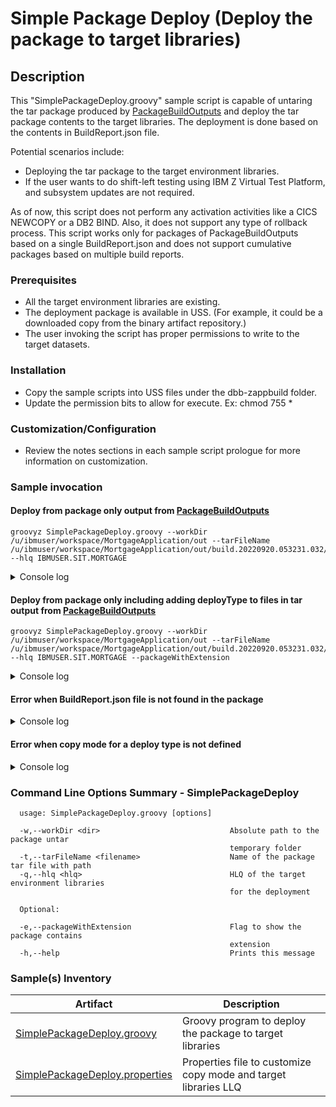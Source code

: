 # Simple Package Deploy (Deploy the package to target libraries)
## Description
This "SimplePackageDeploy.groovy" sample script is capable of untaring the tar package produced by [PackageBuildOutputs](../PackageBuildOutputs/) and deploy the tar package contents to the target libraries. The deployment is done based on the contents in BuildReport.json file.

Potential scenarios include:
* Deploying the tar package to the target environment libraries.
* If the user wants to do shift-left testing using IBM Z Virtual Test Platform, and subsystem updates are not required.

As of now, this script does not perform any activation activities like a CICS NEWCOPY or a DB2 BIND. Also, it does not support any type of rollback process.
This script works only for packages of PackageBuildOutputs based on a single BuildReport.json and does not support cumulative packages based on multiple build reports.

### Prerequisites

* All the target environment libraries are existing.
* The deployment package is available in USS. (For example, it could be a downloaded copy from the binary artifact repository.)
* The user invoking the script has proper permissions to write to the target datasets.

### Installation
* Copy the sample scripts into USS files under the dbb-zappbuild folder.
* Update the permission bits to allow for execute. Ex: chmod 755 *

### Customization/Configuration
* Review the notes sections in each sample script prologue for more information on customization.

### Sample invocation

#### Deploy from package only output from [PackageBuildOutputs](../PackageBuildOutputs/)
```
groovyz SimplePackageDeploy.groovy --workDir /u/ibmuser/workspace/MortgageApplication/out --tarFileName /u/ibmuser/workspace/MortgageApplication/out/build.20220920.053231.032/packageWithoutExtn.tar --hlq IBMUSER.SIT.MORTGAGE
```

<details>
  <summary>Console log</summary>

SimplePackageDeploy console output

```
** SimplePackageDeploy start at 20221111.064802.048
** Created tar file extract directory /u/ibmuser/workspace/MortgageApplication/out/DeployFiles_20221111.064802.048
** Untar file at /u/ibmuser/workspace/MortgageApplication/out/build.20220920.053231.032/packageWithoutExtn.tar.

Package untar done to /u/ibmuser/workspace/MortgageApplication/out/DeployFiles_20221111.064802.048

** Deploying the contents in /u/ibmuser/workspace/MortgageApplication/out/DeployFiles_20221111.064802.048/BuildReport.json

Extracted file /u/ibmuser/workspace/MortgageApplication/out/DeployFiles_20221111.064802.048/IBMUSER.MORT0001.LOAD/EPSMORT is of type MAPLOAD
Copied source file - IBMUSER.MORT0001.LOAD/EPSMORT to Target PDS - IBMUSER.SIT.MORTGAGE.MAPLOAD

Extracted file /u/ibmuser/workspace/MortgageApplication/out/DeployFiles_20221111.064802.048/IBMUSER.MORT0001.LOAD/EPSMLIS is of type MAPLOAD
Copied source file - IBMUSER.MORT0001.LOAD/EPSMLIS to Target PDS - IBMUSER.SIT.MORTGAGE.MAPLOAD

Extracted file /u/ibmuser/workspace/MortgageApplication/out/DeployFiles_20221111.064802.048/IBMUSER.MORT0001.LOAD/EPSCSMRT is of type CICSLOAD
Copied source file - IBMUSER.MORT0001.LOAD/EPSCSMRT to Target PDS - IBMUSER.SIT.MORTGAGE.CICSLOAD

Extracted file /u/ibmuser/workspace/MortgageApplication/out/DeployFiles_20221111.064802.048/IBMUSER.MORT0001.DBRM/EPSCMORT is of type DBRM
Copied source file - IBMUSER.MORT0001.DBRM/EPSCMORT to Target PDS - IBMUSER.SIT.MORTGAGE.DBRM

Extracted file /u/ibmuser/workspace/MortgageApplication/out/DeployFiles_20221111.064802.048/IBMUSER.MORT0001.LOAD/EPSCMORT is of type CICSLOAD
Copied source file - IBMUSER.MORT0001.LOAD/EPSCMORT to Target PDS - IBMUSER.SIT.MORTGAGE.CICSLOAD

Extracted file /u/ibmuser/workspace/MortgageApplication/out/DeployFiles_20221111.064802.048/IBMUSER.MORT0001.LOAD/DATEVAL is of type LOAD
Copied source file - IBMUSER.MORT0001.LOAD/DATEVAL to Target PDS - IBMUSER.SIT.MORTGAGE.LOAD

Extracted file /u/ibmuser/workspace/MortgageApplication/out/DeployFiles_20221111.064802.048/IBMUSER.MORT0001.LOAD/LENPGM is of type LOAD
Copied source file - IBMUSER.MORT0001.LOAD/LENPGM to Target PDS - IBMUSER.SIT.MORTGAGE.LOAD

Cleaning up the temporary folder - /u/ibmuser/workspace/MortgageApplication/out/DeployFiles_20221111.064802.048

** Build finished
```
</details>


#### Deploy from package only including adding deployType to files in tar output from [PackageBuildOutputs](../PackageBuildOutputs/)
```
groovyz SimplePackageDeploy.groovy --workDir /u/ibmuser/workspace/MortgageApplication/out --tarFileName /u/ibmuser/workspace/MortgageApplication/out/build.20220920.053231.032/packageWithExtn.tar --hlq IBMUSER.SIT.MORTGAGE --packageWithExtension
```

<details>
  <summary>Console log</summary>

SimplePackageDeploy console output

```
** SimplePackageDeploy start at 20221111.064958.049
** Created tar file extract directory /u/ibmuser/workspace/MortgageApplication/out/DeployFiles_20221111.064958.049
** Untar file at /u/ibmuser/workspace/MortgageApplication/out/build.20220920.053231.032/packageWithExtn.tar.

Package untar done to /u/ibmuser/workspace/MortgageApplication/out/DeployFiles_20221111.064958.049

** Deploying the contents in /u/ibmuser/workspace/MortgageApplication/out/DeployFiles_20221111.064958.049/BuildReport.json

Extracted file /u/ibmuser/workspace/MortgageApplication/out/DeployFiles_20221111.064958.049/IBMUSER.MORT0001.LOAD/EPSMORT.MAPLOAD is of type MAPLOAD
Copied source file - IBMUSER.MORT0001.LOAD/EPSMORT to Target PDS - IBMUSER.SIT.MORTGAGE.MAPLOAD

Extracted file /u/ibmuser/workspace/MortgageApplication/out/DeployFiles_20221111.064958.049/IBMUSER.MORT0001.LOAD/EPSMLIS.MAPLOAD is of type MAPLOAD
Copied source file - IBMUSER.MORT0001.LOAD/EPSMLIS to Target PDS - IBMUSER.SIT.MORTGAGE.MAPLOAD

Extracted file /u/ibmuser/workspace/MortgageApplication/out/DeployFiles_20221111.064958.049/IBMUSER.MORT0001.LOAD/EPSCSMRT.CICSLOAD is of type CICSLOAD
Copied source file - IBMUSER.MORT0001.LOAD/EPSCSMRT to Target PDS - IBMUSER.SIT.MORTGAGE.CICSLOAD

Extracted file /u/ibmuser/workspace/MortgageApplication/out/DeployFiles_20221111.064958.049/IBMUSER.MORT0001.DBRM/EPSCMORT.DBRM is of type DBRM
Copied source file - IBMUSER.MORT0001.DBRM/EPSCMORT to Target PDS - IBMUSER.SIT.MORTGAGE.DBRM

Extracted file /u/ibmuser/workspace/MortgageApplication/out/DeployFiles_20221111.064958.049/IBMUSER.MORT0001.LOAD/EPSCMORT.CICSLOAD is of type CICSLOAD
Copied source file - IBMUSER.MORT0001.LOAD/EPSCMORT to Target PDS - IBMUSER.SIT.MORTGAGE.CICSLOAD

Extracted file /u/ibmuser/workspace/MortgageApplication/out/DeployFiles_20221111.064958.049/IBMUSER.MORT0001.LOAD/DATEVAL.LOAD is of type LOAD
Copied source file - IBMUSER.MORT0001.LOAD/DATEVAL to Target PDS - IBMUSER.SIT.MORTGAGE.LOAD

Extracted file /u/ibmuser/workspace/MortgageApplication/out/DeployFiles_20221111.064958.049/IBMUSER.MORT0001.LOAD/LENPGM.LOAD is of type LOAD
Copied source file - IBMUSER.MORT0001.LOAD/LENPGM to Target PDS - IBMUSER.SIT.MORTGAGE.LOAD

Cleaning up the temporary folder - /u/ibmuser/workspace/MortgageApplication/out/DeployFiles_20221111.064958.049

** Build finished
```
</details>

#### Error when BuildReport.json file is not found in the package

<details>
  <summary>Console log</summary>

SimplePackageDeploy console output

```
** SimplePackageDeploy start at 20221111.065624.056
** Created tar file extract directory /u/ibmuser/workspace/MortgageApplication/out/DeployFiles_20221111.065624.056
** Untar file at /u/ibmuser/workspace/MortgageApplication/out/multiBuildPackageWithoutExtn.tar.

Package untar done to /u/ibmuser/workspace/MortgageApplication/out/DeployFiles_20221111.065624.056
** Build report data at /u/ibmuser/workspace/MortgageApplication/out/DeployFiles_20221111.065624.056/BuildReport.json not found
** Deployment stopped

Cleaning up the temporary folder - /u/ibmuser/workspace/MortgageApplication/out/DeployFiles_20221111.065624.056

** Build finished
```
</details>


#### Error when copy mode for a deploy type is not defined

<details>
  <summary>Console log</summary>

SimplePackageDeploy console output

```
** SimplePackageDeploy start at 20221111.065252.052
** Created tar file extract directory /u/ibmuser/workspace/MortgageApplication/out/DeployFiles_20221111.065252.052
** Untar file at /u/ibmuser/workspace/MortgageApplication/out/build.20220920.053231.032/packageWithoutExtn.tar.

Package untar done to /u/ibmuser/workspace/MortgageApplication/out/DeployFiles_20221111.065252.052

** Deploying the contents in /u/ibmuser/workspace/MortgageApplication/out/DeployFiles_20221111.065252.052/BuildReport.json

Extracted file /u/ibmuser/workspace/MortgageApplication/out/DeployFiles_20221111.065252.052/IBMUSER.MORT0001.LOAD/EPSMORT is of type MAPLOAD
Copied source file - IBMUSER.MORT0001.LOAD/EPSMORT to Target PDS - IBMUSER.SIT.MORTGAGE.MAPLOAD

Extracted file /u/ibmuser/workspace/MortgageApplication/out/DeployFiles_20221111.065252.052/IBMUSER.MORT0001.LOAD/EPSMLIS is of type MAPLOAD
Copied source file - IBMUSER.MORT0001.LOAD/EPSMLIS to Target PDS - IBMUSER.SIT.MORTGAGE.MAPLOAD

Extracted file /u/ibmuser/workspace/MortgageApplication/out/DeployFiles_20221111.065252.052/IBMUSER.MORT0001.LOAD/EPSCSMRT is of type CICSLOAD
ERROR: DEPLOYMENT FAILED
ERROR: SOURCE FILE NOT DEPLOYED : IBMUSER.MORT0001.LOAD/EPSCSMRT
ERROR: DBB COPY MODE NOT DEFINED FOR DEPLOY TYPE : CICSLOAD


Cleaning up the temporary folder - /u/ibmuser/workspace/MortgageApplication/out/DeployFiles_20221111.065252.052

** Build finished
```
</details>


### Command Line Options Summary - SimplePackageDeploy
```
  usage: SimplePackageDeploy.groovy [options]
 
  -w,--workDir <dir>                             Absolute path to the package untar 
                                                 temporary folder
  -t,--tarFileName <filename>                    Name of the package tar file with path
  -q,--hlq <hlq>                                 HLQ of the target environment libraries 
                                                 for the deployment 
                                                                                                                                          
  Optional:
  
  -e,--packageWithExtension                      Flag to show the package contains 
                                                 extension 
  -h,--help                                      Prints this message
```

### Sample(s) Inventory

Artifact | Description
---------- | ----------------------------------------------------------------------------------------
[SimplePackageDeploy.groovy](SimplePackageDeploy.groovy) | Groovy program to deploy the package to target libraries
[SimplePackageDeploy.properties](SimplePackageDeploy.properties) | Properties file to customize copy mode and target libraries LLQ
